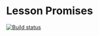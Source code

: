 # Lesson Promises
[![Build status](https://ci.appveyor.com/api/projects/status/sbcnpgm4s29b5ibo?svg=true)](https://ci.appveyor.com/project/igrkirillov/lesson-promises)